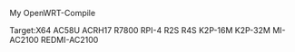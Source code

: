 My OpenWRT-Compile

Target:X64 AC58U ACRH17 R7800 RPI-4 R2S R4S K2P-16M K2P-32M MI-AC2100 REDMI-AC2100
